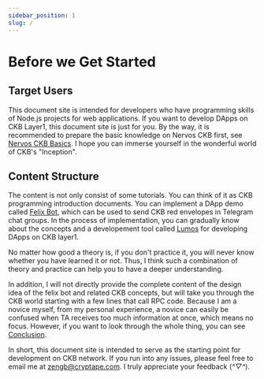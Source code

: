 ```yaml
---
sidebar_position: 1
slug: /
---
```


# Before we Get Started

## Target Users

This document site is intended for developers who have programming skills of Node.js projects for web applications. If you want to develop DApps on CKB Layer1, this document site is just for you. By the way, it is recommended to prepare the basic knowledge on Nervos CKB first, see [Nervos CKB Basics](https://docs.nervos.org/docs/reference/introduction). I hope you can immerse yourself in the wonderful world of CKB's "Inception".

## Content Structure

The content is not only consist of some tutorials. You can think of it as CKB programming introduction documents. You can implement a DApp demo called [Felix Bot](felix-bot), which can be used to send CKB red envelopes in Telegram chat groups. In the process of implementation, you can gradually know about the concepts and a developement tool called [Lumos](https://github.com/nervosnetwork/lumos) for developing DApps on CKB layer1. 

No matter how good a theory is, if you don't practice it, you will never know whether you have learned it or not. Thus, I think such a combination of theory and practice can help you to have a deeper understanding.

In addition, I will not directly provide the complete content of the design idea of the felix bot and related CKB concepts, but will take you through the CKB world starting with a few lines that call RPC code. Because I am a novice myself, from my personal experience, a novice can easily be confused when TA receives too much information at once, which means no focus. However, if you want to look through the whole thing, you can see [Conclusion](conclusion). 

In short, this document site is intended to serve as the starting point for development on CKB network. If you run into any issues, please feel free to email me at [zengb@cryptape.com](mailto:zengb@cryptape.com). I truly appreciate your feedback (*^▽^*).